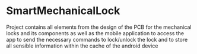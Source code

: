 # SmartMechanicalLock
Project contains all elements from the design of the PCB for the mechanical locks and its components as well as the mobile application to access the app to send the necessary commands to lock/unlock the lock and to store all sensible information within the cache of the android device
